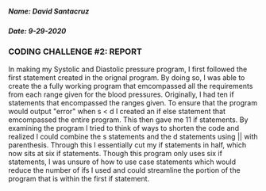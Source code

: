 ##### Name: David Santacruz
##### Date: 9-29-2020

### CODING CHALLENGE #2: REPORT

In making my Systolic and Diastolic pressure program, I first followed the first statement created in the orignal program. By doing so, I was able to create the a fully working program that emcompassed all the requirements from each range given for the blood pressures. 
Originally, I had ten if statements that encompassed the ranges given. To ensure that the program would output "error" when s < d I created an if else statement that emcompassed the entire program. This then gave me 11 if statements. 
By examining the program I tried to think of ways to shorten the code and realized I could combine the s statements and the d statements using || with parenthesis. Through this I essentially cut my if statements in half, which now sits at six if statements. 
Though this program only uses six if statements, I was unsure of how to use case statements which would reduce the number of ifs I used and could streamline the portion of the program that is within the first if statement. 

